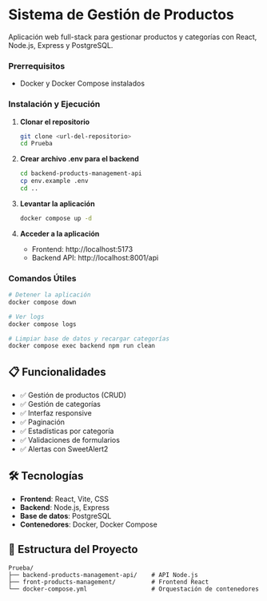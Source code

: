 # Sistema de Gestión de Productos

Aplicación web full-stack para gestionar productos y categorías con React, Node.js, Express y PostgreSQL.

### Prerrequisitos
- Docker y Docker Compose instalados

### Instalación y Ejecución

1. **Clonar el repositorio**
   ```bash
   git clone <url-del-repositorio>
   cd Prueba
   ```

2. **Crear archivo .env para el backend**
   ```bash
   cd backend-products-management-api
   cp env.example .env
   cd ..
   ```

3. **Levantar la aplicación**
   ```bash
   docker compose up -d
   ```

4. **Acceder a la aplicación**
   - Frontend: http://localhost:5173
   - Backend API: http://localhost:8001/api

### Comandos Útiles

```bash
# Detener la aplicación
docker compose down

# Ver logs
docker compose logs

# Limpiar base de datos y recargar categorías
docker compose exec backend npm run clean
```

## 📋 Funcionalidades

- ✅ Gestión de productos (CRUD)
- ✅ Gestión de categorías
- ✅ Interfaz responsive
- ✅ Paginación
- ✅ Estadísticas por categoría
- ✅ Validaciones de formularios
- ✅ Alertas con SweetAlert2

## 🛠️ Tecnologías

- **Frontend**: React, Vite, CSS
- **Backend**: Node.js, Express
- **Base de datos**: PostgreSQL
- **Contenedores**: Docker, Docker Compose

## 📁 Estructura del Proyecto

```
Prueba/
├── backend-products-management-api/    # API Node.js
├── front-products-management/          # Frontend React
└── docker-compose.yml                  # Orquestación de contenedores
```
